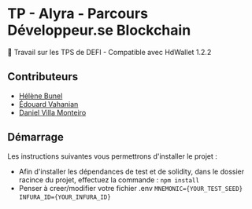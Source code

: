 # TP - Alyra - Parcours Développeur.se Blockchain

📌  Travail sur les TPS de DEFI - Compatible avec HdWallet 1.2.2

## Contributeurs

- [Hélène Bunel](https://github.com/Helene-mb)
- [Édouard Vahanian](https://github.com/edvahn)
- [Daniel Villa Monteiro](https://github.com/zirgudaga)

## Démarrage

Les instructions suivantes vous permettrons d'installer le projet :
- Afin d'installer les dépendances de test et de solidity, dans le dossier racince du projet, effectuez la commande : 
```npm install ```
- Penser à creer/modifier votre fichier .env
```MNEMONIC={YOUR_TEST_SEED}```
```INFURA_ID={YOUR_INFURA_ID}```

